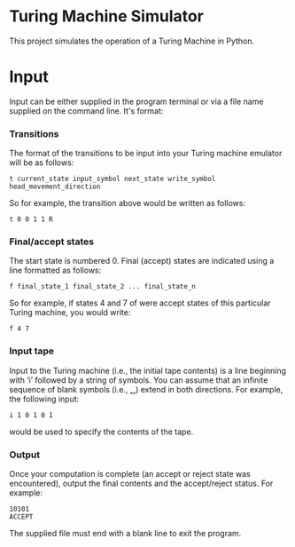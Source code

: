# Turing Machine Simulator
This project simulates the operation of a Turing Machine in Python.

# Input
Input can be either supplied in the program terminal or via a file name supplied
on the command line. It's format:

### Transitions
The format of the transitions to be input into your Turing machine emulator will be as follows:
```
t current_state input_symbol next_state write_symbol head_movement_direction
```
So for example, the transition above would be written as follows:
```
t 0 0 1 1 R
```

### Final/accept states
The start state is numbered 0. Final (accept) states are indicated using a line formatted as follows:
```
f final_state_1 final_state_2 ... final_state_n
```
So for example, if states 4 and 7 of were accept states of this particular Turing machine, you would write:
```
f 4 7
```
### Input tape
Input to the Turing machine (i.e., the initial tape contents) is a line beginning with ‘i’ followed by a string of symbols. You can assume that an infinite sequence of blank symbols (i.e., ␣) extend in both directions. For example, the following input:
```
i 1 0 1 0 1
```
would be used to specify the contents of the tape.

### Output
Once your computation is complete (an accept or reject state was encountered), output the final contents and the accept/reject status. For example:
```
10101
ACCEPT
```

The supplied file must end with a blank line to exit the program.